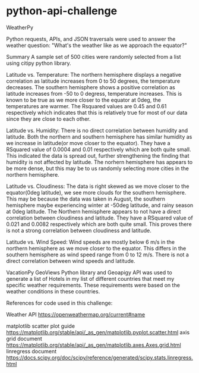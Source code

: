 # python-api-challenge

WeatherPy

Python requests, APIs, and JSON traversals were used to answer the weather question: "What's the weather like as we approach the equator?"

Summary
A sample set of 500 cities were randomly selected from a list using citipy python library.

Latitude vs. Temperature:
The northern hemisphere displays a negative correlation as latitude increases from 0 to 50 degrees, the temperature decreases.  The southern hemisphere shows a positive correlation as latitude increases from -50 to 0 degress, temperature increases.  This is known to be true as we more closer to the equator at 0deg, the temperatures are warmer.  The Rsquared values are 0.45 and 0.61 respectively which indicates that this is relatively true for most of our data since they are close to each other.

Latitude vs. Humidity:
There is no direct correlation between humidity and latitude.  Both the northern and southern hemisphere has similar humidity as we increase in latitude(or move closer to the equator).  They have a RSquared value of 0.0004 and 0.01 respectively which are both quite small.  This indicated the data is spread out, further strengthening the finding that humidity is not affected by latitude. The norhern hemisphere has appears to be more dense, but this may be to us randomly selecting more cities in the northern hemisphere. 

Latitude vs. Cloudiness:
The data is right skewed as we move closer to the equator(0deg latitude), we see more clouds for the southern hemisphere.  This may be because the data was taken in August, the southern hemisphere maybe experiencing winter at -50deg latitude, and rainy season at 0deg latitude.  The Northern hemisphere appears to not have a direct correlation between cloudiness and latitude.  They have a RSquared value of 0.021 and 0.0082 respectively which are both quite small.  This proves there is not a strong correlation between cloudiness and latitude.

Latitude vs. Wind Speed:
Wind speeds are mostly below 6 m/s in the northern hemisphere as we move closer to the equator.  This differs in the southern hemisphere as wind speed range from 0 to 12 m/s.  There is not a direct correlation between wind speeds and latitude.


VacationPy
GeoViews Python library and Geoapigy API was used to generate a list of Hotels in my list of different countries that meet my specific weather requirements.  These requirements were based on the weather conditions in these countries.


References for code used in this challenge:

Weather API
https://openweathermap.org/current#name

matplotlib scatter plot guide
https://matplotlib.org/stable/api/_as_gen/matplotlib.pyplot.scatter.html
axis grid document
https://matplotlib.org/stable/api/_as_gen/matplotlib.axes.Axes.grid.html
linregress document
https://docs.scipy.org/doc/scipy/reference/generated/scipy.stats.linregress.html